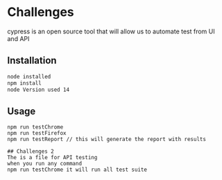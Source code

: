 # Challenges

cypress is an open source tool that will allow us to automate test from UI and API

## Installation


```bash
node installed
npm install
node Version used 14

```

## Usage

```Execution you can run on Chrome or Firefox
npm run testChrome
npm run testFirefox
npm run testReport // this will generate the report with results

## Challenges 2
The is a file for API testing
when you run any command
npm run testChrome it will run all test suite

